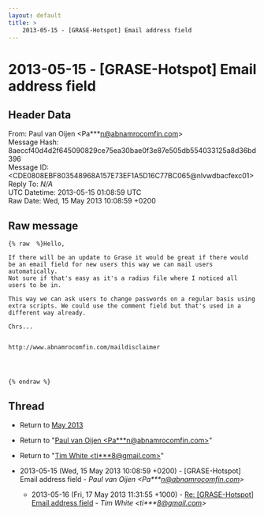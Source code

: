 ```yaml
---
layout: default
title: >
    2013-05-15 - [GRASE-Hotspot] Email address field
---
```


# 2013-05-15 - [GRASE-Hotspot] Email address field

## Header Data

From: Paul van Oijen \<Pa***n@abnamrocomfin.com\><br>
Message Hash: 8aeccf40d4d2f645090829ce75ea30bae0f3e87e505db554033125a8d36bd396<br>
Message ID: \<CDE0808EBF803548968A157E73EF1A5D16C77BC065@nlvwdbacfexc01\><br>
Reply To: _N/A_<br>
UTC Datetime: 2013-05-15 01:08:59 UTC<br>
Raw Date: Wed, 15 May 2013 10:08:59 +0200<br>

## Raw message

```
{% raw  %}Hello,

If there will be an update to Grase it would be great if there would be an email field for new users this way we can mail users automatically.
Not sure if that's easy as it's a radius file where I noticed all users to be in.

This way we can ask users to change passwords on a regular basis using extra scripts. We could use the comment field but that's used in a different way already.

Chrs...
 

http://www.abnamrocomfin.com/maildisclaimer




{% endraw %}
```

## Thread

+ Return to [May 2013](/archive/2013/05)

+ Return to "[Paul van Oijen <Pa***n<span>@</span>abnamrocomfin.com>](/authors/pa___n_at_abnamrocomfin_com)"
+ Return to "[Tim White <ti***8<span>@</span>gmail.com>](/authors/ti___8_at_gmail_com)"

+ 2013-05-15 (Wed, 15 May 2013 10:08:59 +0200) - [GRASE-Hotspot] Email address field - _Paul van Oijen \<Pa***n@abnamrocomfin.com\>_
  + 2013-05-16 (Fri, 17 May 2013 11:31:55 +1000) - [Re: [GRASE-Hotspot] Email address field](/archive/2013/05/ef7d2f4731fe999b2ca57656fa8cece7bb5ef1cba4a9f42ec18c2dab440d0da1) - _Tim White \<ti***8@gmail.com\>_

